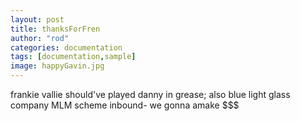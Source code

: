 ```yaml
---
layout: post
title: thanksForFren
author: "rod"
categories: documentation
tags: [documentation,sample]
image: happyGavin.jpg
---
```


frankie vallie should've played danny in grease; also blue light glass company MLM scheme inbound- we gonna amake $$$